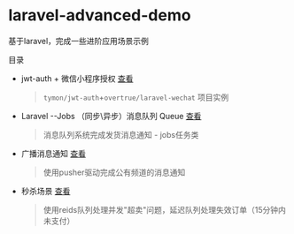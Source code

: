 # laravel-advanced-demo
基于laravel，完成一些进阶应用场景示例

目录
* jwt-auth + 微信小程序授权 [查看](https://github.com/lyne007/laravel-advanced-demo/tree/master/jwt-demo)
  > `tymon/jwt-auth`+`overtrue/laravel-wechat`  项目实例

* Laravel --Jobs （同步\异步）消息队列 Queue [查看](https://github.com/lyne007/laravel-advanced-demo/tree/master/queue-sendSMS-demo)
  > 消息队列系统完成发货消息通知 - jobs任务类
* 广播消息通知 [查看]()
  > 使用pusher驱动完成公有频道的消息通知
* 秒杀场景 [查看](https://github.com/lyne007/laravel-advanced-demo/tree/master/spike-demo)
  > 使用reids队列处理并发"超卖"问题，延迟队列处理失效订单（15分钟内未支付）
  
